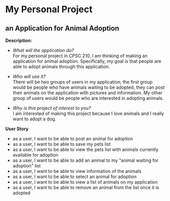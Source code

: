 # My Personal Project

## an Application for Animal Adoption

**Description:**

- *What will the application do?*  
 For my personal project in CPSC 210, I am thinking of making an application for animal adoption. Specifically, my goal
is that people are able to adopt animals through this application. 
- *Who will use it?*                 
There will be two groups of users in my application,
the first group would be people who have animals waiting to
be adopted, they can post their animals on the application with pictures and information. My other group of users would
be people who are interested in adopting animals.

- *Why is this project of interest to you?*     
I am interested of making this project because I love animals and I really want to adopt a dog.


**User Story**

- as a user, I want to be able to post an animal for adoption
- as a user, I want to be able to save my pets list
- as a user, I want to be able to view the pets list with animals currently available for adoption
- as a user, I want to be able to add an animal to my "animal waiting for adoption" list
- as a user, I want to be able to view information of the animals
- as a user, I want to be able to select an animal for adoption
- as a user, I want to be able to view a list of animals on my application
- as a user, I want to be able to remove an animal from the list once it is adopted


